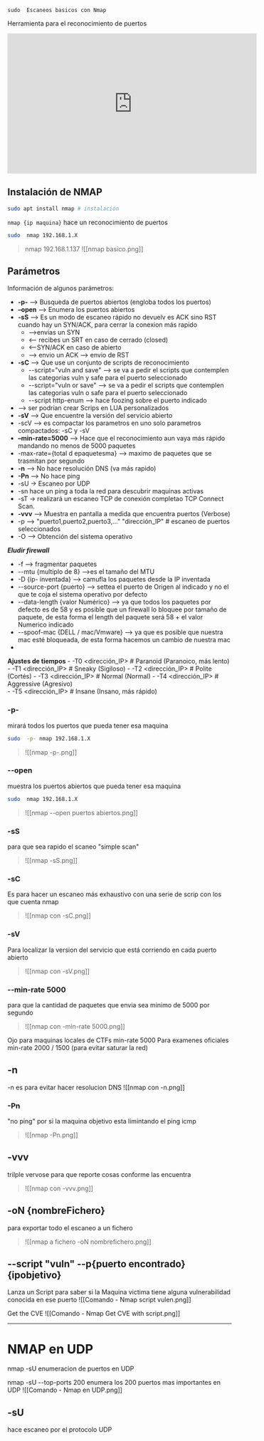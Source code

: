 	sudo  Escaneos basicos con Nmap
Herramienta para el reconocimiento de puertos

<iframe width="560" height="315" src="https://www.youtube.com/embed/XLGrMpbH8GU?si=XjsinX2VwuI0Yg71" title="YouTube video player" frameborder="0" allow="accelerometer; autoplay; clipboard-write; encrypted-media; gyroscope; picture-in-picture; web-share" referrerpolicy="strict-origin-when-cross-origin" allowfullscreen></iframe>

## Instalación de NMAP

```sh fold:"Instalacion de Nmap"
sudo apt install nmap # instalación
```


`nmap {ip maquina}` hace un reconocimiento de puertos

```sh fold:"nmap directo sin parametros"
sudo  nmap 192.168.1.X
```

> nmap 192.168.1.137
> ![[nmap basico.png]]

## Parámetros

Información de algunos parámetros:
- **-p-** –> Busqueda de puertos abiertos (engloba todos los puertos)
- **–open** –> Enumera los puertos abiertos
- **-sS** –> Es un modo de escaneo rápido no devuelv es ACK sino RST cuando hay un SYN/ACK, para cerrar la conexion más rapido
	- -->envias un SYN
	- <-- recibes un SRT en caso de cerrado (closed)
	- <--SYN/ACK en caso de abierto
	- --> envio un ACK --> envio de RST
- **-sC** –> Que use un conjunto de scripts de reconocimiento
	- --script="vuln and save" --> se va a pedir el scripts que contemplen las categorias vuln y safe para el puerto seleccionado
	- --script="vuln or save" --> se va a pedir el scripts que contemplen las categorias vuln o safe para el puerto seleccionado
	- --script http-enum --> hace foozing sobre el puerto indicado 
- --> ser podrían crear Scrips en LUA personalizados
- **-sV** –> Que encuentre la versión del servicio abierto
- -scV --> es compactar los parametros en uno solo parametros compactados:  -sC y -sV
- **–min-rate=5000** –> Hace que el reconocimiento aun vaya más rápido mandando no menos de 5000 paquetes
- -max-rate={total d epaquetesma} --> maximo de paquetes que se trasmitan por segundo
- **-n** –> No hace resolución DNS (va más rapido)
- **-Pn** –> No hace ping
- -sU -> Escaneo por UDP
- -sn hace un ping a toda la red para descubrir maquinas activas
- -sT -> realizará un escaneo TCP de conexión completao TCP Connect Scan.
- **-vvv** –> Muestra en pantalla a medida que encuentra puertos (Verbose)
- -p  --> "puerto1,puerto2,puerto3,..." "dirección_IP" # escaneo de puertos seleccionados
-  -O --> Obtención del sistema operativo

***Eludir firewall***
- -f --> fragmentar paquetes
- --mtu {multiplo de 8} -->es el tamaño del MTU
- -D {ip- inventada} --> camufla los paquetes desde la IP inventada 
- --source-port {puerto} --> settea el puerto de Origen al indicado y no el que te coja el sistema operativo por defecto
- --data-length {valor Numérico} --> ya que todos los paquetes por defecto es de 58 y es posible que un firewall lo bloquee por tamaño de paquete, de esta forma el length del paquete será 58 + el valor Numerico indicado
- --spoof-mac {DELL / mac/Vmware} --> ya que es posible que nuestra mac esté bloqueada, de esta forma hacemos un cambio de nuestra mac
- 
**Ajustes de tiempos**
	-  -T0 <dirección_IP> # Paranoid (Paranoico, más lento) 
	- -T1 <dirección_IP> # Sneaky (Sigiloso) 
	- -T2 <dirección_IP> # Polite (Cortés) 
	- -T3 <dirección_IP> # Normal (Normal) 
	- -T4 <dirección_IP> # Aggressive (Agresivo)  
	- -T5 <dirección_IP> # Insane (Insano, más rápido)


### -p-
mirará todos los puertos que pueda tener  esa maquina 


```sh fold:"nmap para ver los puertos en la máquina"
sudo  -p- nmap 192.168.1.X
```

> ![[nmap -p-.png]]

### --open
 muestra los puertos abiertos que pueda tener esa maquina


```sh fold:"nmap directo sin parametros"
sudo  nmap 192.168.1.X
```
> ![[nmap --open puertos abiertos.png]]

### -sS
para que sea rapido el scaneo "simple scan"
>![[nmap -sS.png]]

### -sC
Es para hacer un escaneo más exhaustivo con una serie de scrip con los que cuenta nmap
>![[nmap con -sC.png]]

### -sV
Para localizar la version del servicio que está corriendo en cada puerto abierto

>![[nmap con -sV.png]]

### --min-rate 5000 

para que la cantidad de paquetes que envia sea minimo de 5000 por segundo
>![[nmap con -min-rate 5000.png]]


Ojo para maquinas locales de CTFs min-rate 5000
Para examenes oficiales min-rate 2000 / 1500  (para evitar saturar la red)

## -n
-n es para evitar hacer resolucion DNS
![[nmap con -n.png]]

### -Pn
 "no ping" por si la maquina objetivo esta limintando el ping icmp
>![[nmap -Pn.png]]

## -vvv 
trilple vervose para que reporte cosas conforme las encuentra
> ![[nmap con -vvv.png]]

## -oN {nombreFichero} 
para exportar todo el escaneo a un fichero
> ![[nmap a fichero -oN nombrefichero.png]]


## --script "vuln" --p{puerto encontrado} {ipobjetivo}
Lanza un Script para saber si la Maquina victima tiene alguna vulnerabilidad conocida en ese puerto
![[Comando - Nmap script vulen.png]]

Get the CVE
![[Comando - Nmap Get CVE with script.png]]



----
# NMAP en UDP

nmap -sU enumeracion de puertos en UDP

nmap -sU --top-ports 200 enumera los 200 puertos mas importantes en UDP
![[Comando - Nmap en UDP.png]]


## -sU
hace escaneo por el protocolo UDP